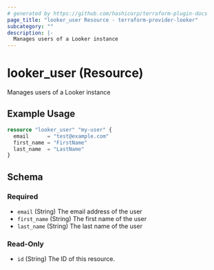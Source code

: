 ```yaml
---
# generated by https://github.com/hashicorp/terraform-plugin-docs
page_title: "looker_user Resource - terraform-provider-looker"
subcategory: ""
description: |-
  Manages users of a Looker instance
---
```


# looker_user (Resource)

Manages users of a Looker instance

## Example Usage 
```terraform
resource "looker_user" "my-user" {
  email      = "test@example.com"
  first_name = "FirstName"
  last_name  = "LastName"
}
```

<!-- schema generated by tfplugindocs -->
## Schema

### Required

- `email` (String) The email address of the user
- `first_name` (String) The first name of the user
- `last_name` (String) The last name of the user

### Read-Only

- `id` (String) The ID of this resource.


